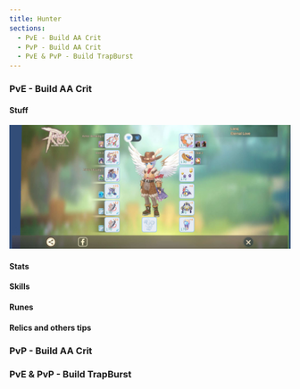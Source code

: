 ```yaml
---
title: Hunter
sections:
  - PvE - Build AA Crit
  - PvP - Build AA Crit
  - PvE & PvP - Build TrapBurst
---
```


### PvE - Build AA Crit 

#### Stuff

<img src="https://github.com/RoM-EternalPov/RoM-EternalPov.github.io/blob/8a17473f4a2aaa172d5db46de2d04046f827927b/assets/images/jobs/hunter/Hunter_PvE_AA_Crit_Build.png">

#### Stats

#### Skills

#### Runes

#### Relics and others tips

### PvP - Build AA Crit

### PvE & PvP - Build TrapBurst

